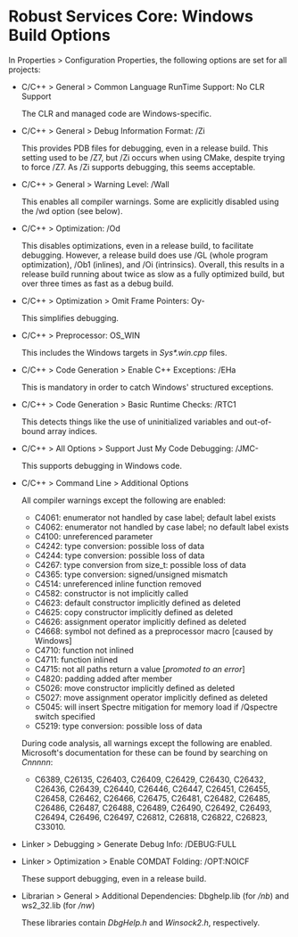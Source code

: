 ﻿# Robust Services Core: Windows Build Options

In Properties > Configuration Properties, the following options are set
for all projects:

- C/C++ > General > Common Language RunTime Support: No CLR Support

  The CLR and managed code are Windows-specific.
  
- C/C++ > General > Debug Information Format: /Zi

  This provides PDB files for debugging, even in a release build.
  This setting used to be /Z7, but /Zi occurs when using CMake, despite
  trying to force /Z7. As /Zi supports debugging, this seems acceptable.
  
- C/C++ > General > Warning Level: /Wall

  This enables all compiler warnings.  Some are explicitly disabled using
  the /wd option (see below).
  
- C/C++ > Optimization: /Od

  This disables optimizations, even in a release build, to facilitate
  debugging. However, a release build does use /GL (whole program
  optimization), /Ob1 (inlines), and /Oi (intrinsics). Overall, this
  results in a release build running about twice as slow as a fully
  optimized build, but over three times as fast as a debug build.
   
- C/C++ > Optimization > Omit Frame Pointers: Oy-

  This simplifies debugging.

- C/C++ > Preprocessor: OS_WIN

  This includes the Windows targets in *Sys\*.win.cpp* files.
  
- C/C++ > Code Generation > Enable C++ Exceptions: /EHa

  This is mandatory in order to catch Windows' structured exceptions.
  
- C/C++ > Code Generation > Basic Runtime Checks: /RTC1

  This detects things like the use of uninitialized variables and
out-of-bound array indices.
  
- C/C++ > All Options > Support Just My Code Debugging: /JMC-

  This supports debugging in Windows code.
  
- C/C++ > Command Line > Additional Options

  All compiler warnings except the following are enabled:
  - C4061: enumerator not handled by case label; default label exists
  - C4062: enumerator not handled by case label; no default label exists
  - C4100: unreferenced parameter
  - C4242: type conversion: possible loss of data
  - C4244: type conversion: possible loss of data
  - C4267: type conversion from size_t: possible loss of data
  - C4365: type conversion: signed/unsigned mismatch
  - C4514: unreferenced inline function removed
  - C4582: constructor is not implicitly called
  - C4623: default constructor implicitly defined as deleted
  - C4625: copy constructor implicitly defined as deleted
  - C4626: assignment operator implicitly defined as deleted
  - C4668: symbol not defined as a preprocessor macro [caused by Windows]
  - C4710: function not inlined
  - C4711: function inlined
  - C4715: not all paths return a value [_promoted to an error_]
  - C4820: padding added after member
  - C5026: move constructor implicitly defined as deleted
  - C5027: move assignment operator implicitly defined as deleted
  - C5045: will insert Spectre mitigation for memory load if /Qspectre
switch specified
  - C5219: type conversion: possible loss of data

  During code analysis, all warnings except the following are enabled.
  Microsoft's documentation for these can be found by searching on
  _Cnnnnn_:
  - C6389, C26135, C26403, C26409, C26429, C26430, C26432, C26436,
    C26439, C26440, C26446, C26447, C26451, C26455, C26458, C26462,
    C26466, C26475, C26481, C26482, C26485, C26486, C26487, C26488,
    C26489, C26490, C26492, C26493, C26494, C26496, C26497, C26812,
    C26818, C26822, C26823, C33010.

- Linker > Debugging > Generate Debug Info: /DEBUG:FULL
- Linker > Optimization > Enable COMDAT Folding: /OPT:NOICF

  These support debugging, even in a release build.
  
- Librarian > General > Additional Dependencies: Dbghelp.lib (for
*/nb*) and ws2_32.lib (for */nw*)
    
  These libraries contain *DbgHelp.h* and *Winsock2.h*, respectively.

